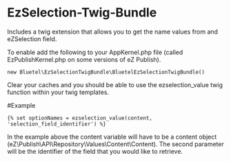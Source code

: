 # EzSelection-Twig-Bundle

Includes a twig extension that allows you to get the name values from and eZSelection field.

To enable add the following to your AppKernel.php file (called EzPublishKernel.php on some versions of eZ Publish).

    new Bluetel\EzSelectionTwigBundle\BluetelEzSelectionTwigBundle()

Clear your caches and you should be able to use the ezselection_value twig function within your twig templates.

#Example

    {% set optionNames = ezselection_value(content, 'selection_field_identifier') %}


In the example above the content variable will have to be a content object (eZ\Publish\API\Repository\Values\Content\Content). The second parameter will be the identifier of the field that you would like to retrieve.